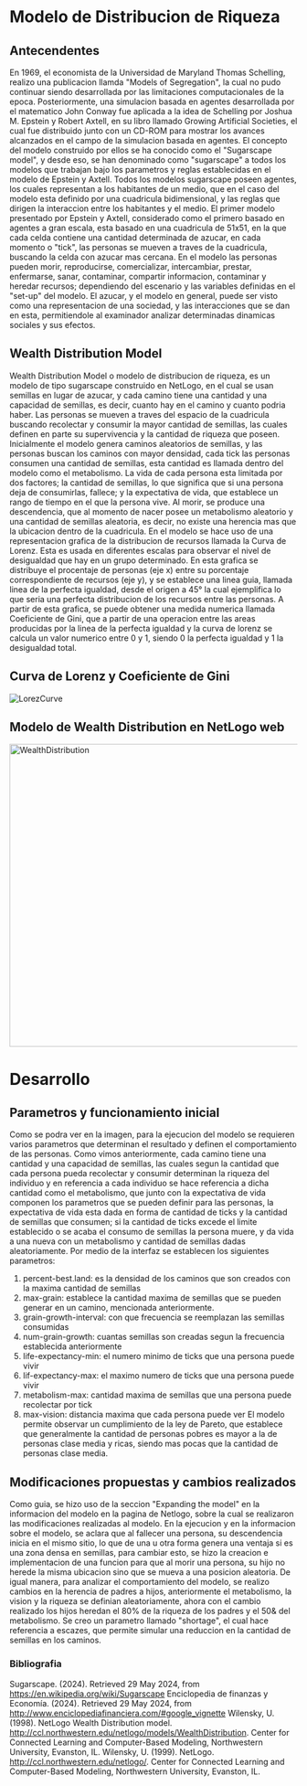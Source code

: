 # Modelo de Distribucion de Riqueza
## Antecendentes
En 1969, el economista de la Universidad de Maryland Thomas Schelling, realizo una publicacion llamda "Models of Segregation", la cual no pudo continuar siendo desarrollada por las limitaciones computacionales de la epoca. 
Posteriormente, una simulacion basada en agentes desarrollada por el matematico John Conway fue aplicada a la idea de Schelling por Joshua M. Epstein y Robert Axtell, en su libro llamado Growing Artificial Societies, el cual fue distribuido junto con un CD-ROM para mostrar los avances alcanzados en el campo de la simulacion basada en agentes. El concepto del modelo construido por ellos se ha conocido como el "Sugarscape model", y desde eso, se han denominado como "sugarscape" a todos los modelos que trabajan bajo los parametros y reglas establecidas en el modelo de Epstein y Axtell.
Todos los modelos sugarscape poseen agentes, los cuales representan a los habitantes de un medio, que en el caso del modelo esta definido por una cuadricula bidimensional, y las reglas que dirigen la interaccion entre los habitantes y el medio.
El primer modelo presentado por Epstein y Axtell, considerado como el primero basado en agentes a gran escala, esta basado en una cuadricula de 51x51, en la que cada celda contiene una cantidad determinada de azucar, en cada momento o "tick", las personas se mueven a traves de la cuadricula, buscando la celda con azucar mas cercana. En el modelo las personas pueden morir, reproducirse, comercializar, intercambiar, prestar, enfermarse, sanar, contaminar, compartir informacion, contaminar y heredar recursos; dependiendo del escenario y las variables definidas en el "set-up" del modelo.
El azucar, y el modelo en general, puede ser visto como una representacion de una sociedad, y las interacciones que se dan en esta, permitiendole al examinador analizar determinadas dinamicas sociales y sus efectos.
## Wealth Distribution Model
Wealth Distribution Model o modelo de distribucion de riqueza, es un modelo de tipo sugarscape construido en NetLogo, en el cual se usan semillas en lugar de azucar, y cada camino tiene una cantidad y una capacidad de semillas, es decir, cuanto hay en el camino y cuanto podria haber. Las personas se mueven a traves del espacio de la cuadricula buscando recolectar y consumir la mayor cantidad de semillas, las cuales definen en parte su supervivencia y la cantidad de riqueza que poseen.
Inicialmente el modelo genera caminos aleatorios de semillas, y las personas buscan los caminos con mayor densidad, cada tick las personas consumen una cantidad de semillas, esta cantidad es llamada dentro del modelo como el metabolismo. La vida de cada persona esta limitada por dos factores; la cantidad de semillas, lo que significa que si una persona deja de consumirlas, fallece; y la expectativa de vida, que establece un rango de tiempo en el que la persona vive. Al morir, se produce una descendencia, que al momento de nacer posee un metabolismo aleatorio y una cantidad de semillas aleatoria, es decir, no existe una herencia mas que la ubicacion dentro de la cuadricula.
En el modelo se hace uso de una representacion grafica de la distribucion de recursos llamada la Curva de Lorenz. Esta es usada en diferentes escalas para observar el nivel de desigualdad que hay en un grupo determinado. En esta grafica se distribuye el procentaje de personas (eje x) entre su porcentaje correspondiente de recursos (eje y), y se establece una linea guia, llamada linea de la perfecta igualdad, desde el origen a 45° la cual ejemplifica lo que seria una perfecta distribucion de los recursos entre las personas. A partir de esta grafica, se puede obtener una medida numerica llamada Coeficiente de Gini, que a partir de una operacion entre las areas producidas por la linea de la perfecta igualdad y la curva de lorenz se calcula un valor numerico entre 0 y 1, siendo 0 la perfecta igualdad y 1 la desigualdad total.

## Curva de Lorenz y Coeficiente de Gini
![LorezCurve](https://github.com/Victo0rcg/Programacion-III/assets/133158811/6521cca3-38d9-420f-94b7-5cac8092197c)


## Modelo de Wealth Distribution en NetLogo web

<img width="530" alt="WealthDistribution" src="https://github.com/Victo0rcg/Programacion-III/assets/133158811/9c3a0851-5eca-4620-a10f-42932081fbb4">


# Desarrollo
## Parametros y funcionamiento inicial
Como se podra ver en la imagen, para la ejecucion del modelo se requieren varios parametros que determinan el resultado y definen el comportamiento de las personas. Como vimos anteriormente, cada camino tiene una cantidad y una capacidad de semillas, las cuales segun la cantidad que cada persona pueda recolectar y consumir determinan la riqueza del individuo y en referencia a cada individuo se hace referencia a dicha cantidad como el metabolismo, que junto con la expectativa de vida componen los parametros que se pueden definir para las personas, la expectativa de vida esta dada en forma de cantidad de ticks y la cantidad de semillas que consumen; si la cantidad de ticks excede el limite establecido o se acaba el consumo de semillas la persona muere, y da vida a una nueva con un metabolismo y cantidad de semillas dadas aleatoriamente.
Por medio de la interfaz se establecen los siguientes parametros:
  1. percent-best.land: es la densidad de los caminos que son creados con la maxima cantidad de semillas
  2. max-grain: establece la cantidad maxima de semillas que se pueden generar en un camino, mencionada anteriormente.
  3. grain-growth-interval: con que frecuencia se reemplazan las semillas consumidas
  4. num-grain-growth: cuantas semillas son creadas segun la frecuencia establecida anteriormente
  5. life-expectancy-min: el numero minimo de ticks que una persona puede vivir
  6. lif-expectancy-max: el maximo numero de ticks que una persona puede vivir
  7. metabolism-max: cantidad maxima de semillas que una persona puede recolectar por tick
  8. max-vision: distancia maxima que cada persona puede ver
El modelo permite observar un cumplimiento de la ley de Pareto, que establece que generalmente la cantidad de personas pobres es mayor a la de personas clase media y ricas, siendo mas pocas que la cantidad de personas clase media.

## Modificaciones propuestas y cambios realizados

Como guia, se hizo uso de la seccion "Expanding the model" en la informacion del modelo en la pagina de Netlogo, sobre la cual se realizaron las modificaciones realizadas al modelo.
En la ejecucion y en la informacion sobre el modelo, se aclara que al fallecer una persona, su descendencia inicia en el mismo sitio, lo que de una u otra forma genera una ventaja si es una zona densa en semillas, para cambiar esto, se hizo la creacion e implementacion de una funcion para que al morir una persona, su hijo no herede la misma ubicacion sino que se mueva a una posicion aleatoria.
De igual manera, para analizar el comportamiento del modelo, se realizo cambios en la herencia de padres a hijos, anteriormente el metabolismo, la vision y la riqueza se definian aleatoriamente, ahora con el cambio realizado los hijos heredan el 80% de la riqueza de los padres y el 50& del metabolismo. 
Se creo un parametro llamado "shortage", el cual hace referencia a escazes, que permite simular una reduccion en la cantidad de semillas en los caminos.


### Bibliografia 

Sugarscape. (2024). Retrieved 29 May 2024, from https://en.wikipedia.org/wiki/Sugarscape
Enciclopedia de finanzas y Economía. (2024). Retrieved 29 May 2024, from http://www.enciclopediafinanciera.com/#google_vignette
Wilensky, U. (1998). NetLogo Wealth Distribution model. http://ccl.northwestern.edu/netlogo/models/WealthDistribution. Center for Connected Learning and Computer-Based Modeling, Northwestern University, Evanston, IL.
Wilensky, U. (1999). NetLogo. http://ccl.northwestern.edu/netlogo/. Center for Connected Learning and Computer-Based Modeling, Northwestern University, Evanston, IL.
